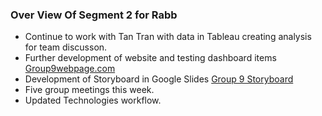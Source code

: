 ### Over View Of Segment 2 for Rabb

* Continue to work with Tan Tran with data in Tableau creating analysis for team discusson.
* Further development of website and testing dashboard items [Group9webpage.com](https://www.group9webpage.com/)
* Development of Storyboard in Google Slides [Group 9 Storyboard](https://docs.google.com/presentation/d/1iybh9tz-hBt0wZW32HK4HYpuZEM1wvvOt4wDN5cdlCE/edit?usp=sharing)
* Five group meetings this week.
* Updated Technologies workflow.


